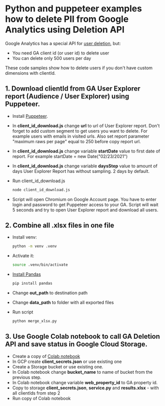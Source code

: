 # Python and puppeteer examples how to delete PII from Google Analytics using Deletion API

Google Analytics has a special API for [user deletion](https://developers.google.com/analytics/devguides/config/userdeletion/v3), but:

- You need GA client id (or user id) to delete user
- You can delete only 500 users per day

These code samples show how to delete users if you don't have custom dimensions with clientId.

## 1. Download clientId from GA User Explorer report (Audience / User Explorer) using Puppeteer.

- Install [Puppeteer](https://www.npmjs.com/package/puppeteer).
- In **client_id_download.js** change **url** to url of User Explorer report. Don't forget to add custom segment to get users you want to delete. For example users with emails in visited urls. Also set report parameter "maximum raws per page" equal to 250 before copy report url.
- In **client_id_download.js** change variable **startDate** value to first date of report. For example startDate = new Date("02/23/2021")
- In **client_id_download.js** change variable **daysStep** value to amount of days User Explorer Report has without sampling. 2 days by default.

- Run client_id_download.js
  ```sh
  node client_id_download.js
  ```
- Script will open Chromium on Google Account page. You have to enter login and password to get Puppeteer access to your GA. Script will wait 5 seconds and try to open User Explorer report and download all users.

## 2. Combine all .xlsx files in one file

- Install venv:

  ```sh
  python -m venv .venv
  ```

- Activate it:

  ```sh
  source .venv/bin/activate
  ```

- [Install Pandas](https://pandas.pydata.org/docs/getting_started/install.html)
  ```sh
  pip install pandas
  ```
- Change **out_path** to destination path
- Change **data_path** to folder with all exported files
- Run script
  ```sh
  python merge_xlsx.py
  ```

## 3. Use Google Colab notebook to call GA Deletion API and save status in Google Cloud Storage.

- Create a copy of [Colab notebook](https://colab.research.google.com/drive/1zwRBdwC2saNfWBQyDHbaHe4AWqe5Kxb9?usp=sharing)
- In GCP create **client_secrets.json** or use existing one
- Create a Storage bucket or use existing one.
- In Colab notebook change **bucket_name** to name of bucket from the previous step.
- In Colab notebook change variable **web_property_id** to GA property id.
- Copy to storage **client_secrets.json**, **service.py** and **results.xlsx** - with all clientIds from step 2
- Run copy of Colab notebook

